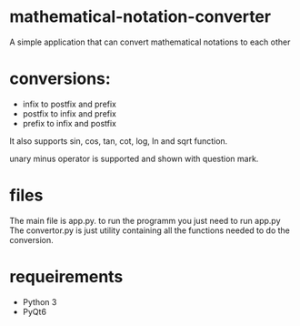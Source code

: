 # mathematical-notation-converter
A simple application that can convert mathematical notations to each other

# conversions:
* infix to postfix and prefix
* postfix to infix and prefix
* prefix to infix and postfix 


It also supports sin, cos, tan, cot, log, ln and sqrt function.

unary minus operator is supported and shown with question mark.

# files
<p> The main file is app.py. to run the programm you just need to run app.py 
The convertor.py is just utility containing all the functions needed to do the conversion.
</p>

# requeirements
* Python 3
* PyQt6
